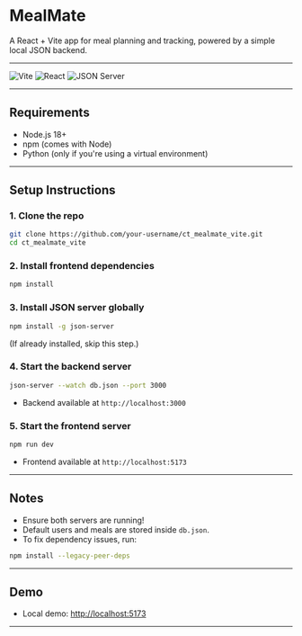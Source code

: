 # MealMate

A React + Vite app for meal planning and tracking, powered by a simple local JSON backend.

---

![Vite](https://img.shields.io/badge/Vite-Frontend-blueviolet)
![React](https://img.shields.io/badge/React-19.1.0-blue)
![JSON Server](https://img.shields.io/badge/JSON--Server-Backend-green)

---

## Requirements

- Node.js 18+
- npm (comes with Node)
- Python (only if you're using a virtual environment)

---

## Setup Instructions

### 1. Clone the repo
```bash
git clone https://github.com/your-username/ct_mealmate_vite.git
cd ct_mealmate_vite
```

### 2. Install frontend dependencies
```bash
npm install
```

### 3. Install JSON server globally
```bash
npm install -g json-server
```

(If already installed, skip this step.)

### 4. Start the backend server
```bash
json-server --watch db.json --port 3000
```
- Backend available at `http://localhost:3000`

### 5. Start the frontend server
```bash
npm run dev
```
- Frontend available at `http://localhost:5173`

---

## Notes

- Ensure both servers are running!
- Default users and meals are stored inside `db.json`.
- To fix dependency issues, run:
```bash
npm install --legacy-peer-deps
```

---

## Demo

- Local demo: [http://localhost:5173](http://localhost:5173)

---
